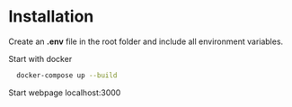 # Installation

Create an **.env** file in the root folder and include all environment variables.

Start with docker

```bash
  docker-compose up --build
```

Start webpage localhost:3000
